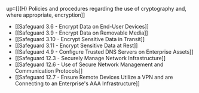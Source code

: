 up::[[(H) Policies and procedures regarding the use of cryptography and, where appropriate, encryption]]

- [[Safeguard 3.6 - Encrypt Data on End-User Devices]]
- [[Safeguard 3.9 - Encrypt Data on Removable Media]]
- [[Safeguard 3.10 - Encrypt Sensitive Data in Transit]]
- [[Safeguard 3.11 - Encrypt Sensitive Data at Rest]]
- [[Safeguard 4.9 - Configure Trusted DNS Servers on Enterprise Assets]]
- [[Safeguard 12.3 - Securely Manage Network Infrastructure]]
- [[Safeguard 12.6 - Use of Secure Network Management and Communication Protocols]]
- [[Safeguard 12.7 - Ensure Remote Devices Utilize a VPN and are Connecting to an Enterprise's AAA Infrastructure]]